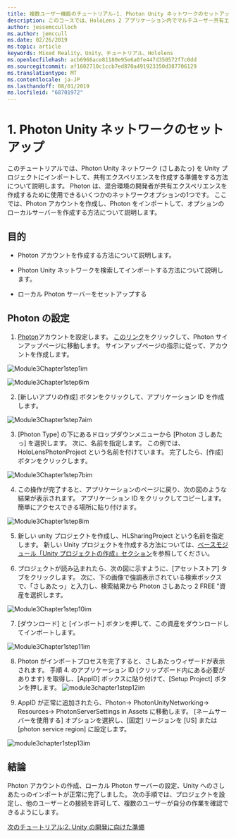 ```yaml
---
title: 複数ユーザー機能のチュートリアル-1. Photon Unity ネットワークのセットアップ
description: このコースでは、HoloLens 2 アプリケーション内でマルチユーザー共有エクスペリエンスを実装する方法について説明します。
author: jessemcculloch
ms.author: jemccull
ms.date: 02/26/2019
ms.topic: article
keywords: Mixed Reality、Unity、チュートリアル、Hololens
ms.openlocfilehash: acb6966ace81180e95e6a0fe447d350572f7c0dd
ms.sourcegitcommit: af1602710c1ccb7ed870a491923350d387706129
ms.translationtype: MT
ms.contentlocale: ja-JP
ms.lasthandoff: 08/01/2019
ms.locfileid: "68701972"
---
```

#  <a name="1-setting-up-photon-unity-networking"></a>1. Photon Unity ネットワークのセットアップ

このチュートリアルでは、Photon Unity ネットワーク (さしあたっ) を Unity プロジェクトにインポートして、共有エクスペリエンスを作成する準備をする方法について説明します。 Photon は、混合環境の開発者が共有エクスペリエンスを作成するために使用できるいくつかのネットワークオプションの1つです。 ここでは、Photon アカウントを作成し、Photon をインポートして、オプションのローカルサーバーを作成する方法について説明します。

## <a name="objectives"></a>目的

* Photon アカウントを作成する方法について説明します。

* Photon Unity ネットワークを検索してインポートする方法について説明します。

* ローカル Photon サーバーをセットアップする

  

## <a name="setting-up-photon"></a>Photon の設定

1. [Photon](https://dashboard.photonengine.com/en-US/Account/SignUp)アカウントを設定します。 [このリンク](https://dashboard.photonengine.com/en-US/Account/SignUp)をクリックして、Photon サインアップページに移動します。 サインアップページの指示に従って、アカウントを作成します。 
   

![Module3Chapter1step1im](images/module3chapter1step1im.PNG)

![Module3Chapter1step6im](images/module3chapter1step6im.PNG)

2. [新しいアプリの作成] ボタンをクリックして、アプリケーション ID を作成します。

![Module3Chapter1step7aim](images/module3chapter1step7aim.PNG)

3. [Photon Type] の下にあるドロップダウンメニューから [Photon さしあたっ] を選択します。 次に、名前を指定します。 この例では、HoloLensPhotonProject という名前を付けています。 完了したら、[作成] ボタンをクリックします。

![Module3Chapter1step7bim](images/module3chapter1step7bim.PNG)

4. この操作が完了すると、アプリケーションのページに戻り、次の図のような結果が表示されます。 アプリケーション ID をクリックしてコピーします。 簡単にアクセスできる場所に貼り付けます。  

![Module3Chapter1step8im](images/module3chapter1step8im.PNG)

5. 新しい unity プロジェクトを作成し、HLSharingProject という名前を指定します。 新しい Unity プロジェクトを作成する方法については、[ベースモジュール「Unity プロジェクトの作成」セクション](https://docs.microsoft.com/en-us/windows/mixed-reality/mrlearning-base-ch1#create-new-unity-project)を参照してください。 

6. プロジェクトが読み込まれたら、次の図に示すように、[アセットストア] タブをクリックします。 次に、下の画像で強調表示されている検索ボックスで、「さしあたっ」と入力し、検索結果から Photon さしあたっ 2 FREE "資産を選択します。 

![Module3Chapter1step10im](images/module3chapter1step10im.PNG)

7. [ダウンロード] と [インポート] ボタンを押して、この資産をダウンロードしてインポートします。

![Module3Chapter1step11im](images/module3chapter1step11im.PNG)

8. Photon がインポートプロセスを完了すると、さしあたっウィザードが表示されます。 手順 4. のアプリケーション ID (クリップボード内にある必要があります) を取得し、[AppID] ボックスに貼り付けて、[Setup Project] ボタンを押します。 
![module3chapter1step12im](images/module3chapter1step12im.PNG)

9. AppID が正常に追加されたら、Photon-> PhotonUnityNetworking-> Resources-> PhotonServerSettings in Assets に移動します。 [ネームサーバーを使用する] オプションを選択し、[固定] リージョンを [US] または [photon service region] に設定します。

![module3chapter1step13im](images/module3chapter1step13im.PNG)

## <a name="congratulations"></a>結論

Photon アカウントの作成、ローカル Photon サーバーの設定、Unity へのさしあたっのインポートが正常に完了しました。 次の手順では、プロジェクトを設定し、他のユーザーとの接続を許可して、複数のユーザーが自分の作業を確認できるようにします。 

[次のチュートリアル:2. Unity の開発に向けた準備](mrlearning-sharing(photon)-ch2.md)


